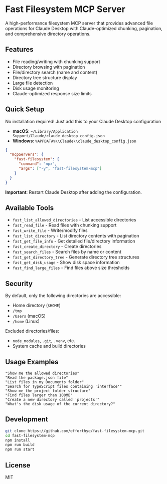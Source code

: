 # Fast Filesystem MCP Server

A high-performance filesystem MCP server that provides advanced file operations for Claude Desktop with Claude-optimized chunking, pagination, and comprehensive directory operations.

## Features

- File reading/writing with chunking support
- Directory browsing with pagination
- File/directory search (name and content)
- Directory tree structure display
- Large file detection
- Disk usage monitoring
- Claude-optimized response size limits

## Quick Setup

No installation required! Just add this to your Claude Desktop configuration
- **macOS**: `~/Library/Application Support/Claude/claude_desktop_config.json`
- **Windows**: `%APPDATA%\\Claude\\claude_desktop_config.json`

```json
{
  "mcpServers": {
    "fast-filesystem": {
      "command": "npx",
      "args": ["-y", "fast-filesystem-mcp"]
    }
  }
}
```

**Important**: Restart Claude Desktop after adding the configuration.

## Available Tools

- `fast_list_allowed_directories` - List accessible directories
- `fast_read_file` - Read files with chunking support
- `fast_write_file` - Write/modify files
- `fast_list_directory` - List directory contents with pagination
- `fast_get_file_info` - Get detailed file/directory information
- `fast_create_directory` - Create directories
- `fast_search_files` - Search files by name or content
- `fast_get_directory_tree` - Generate directory tree structures
- `fast_get_disk_usage` - Show disk space information
- `fast_find_large_files` - Find files above size thresholds

## Security

By default, only the following directories are accessible:
- Home directory (`$HOME`)
- `/tmp`
- `/Users` (macOS)
- `/home` (Linux)

Excluded directories/files:
- `node_modules`, `.git`, `.venv`, etc.
- System cache and build directories

## Usage Examples

```
"Show me the allowed directories"
"Read the package.json file"
"List files in my Documents folder"
"Search for TypeScript files containing 'interface'"
"Show me the project folder structure"
"Find files larger than 100MB"
"Create a new directory called 'projects'"
"What's the disk usage of the current directory?"
```

## Development

```bash
git clone https://github.com/efforthye/fast-filesystem-mcp.git
cd fast-filesystem-mcp
npm install
npm run build
npm run start
```

## License

MIT
